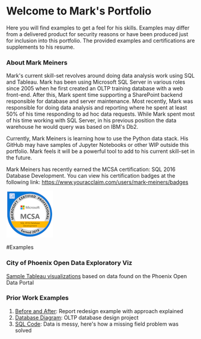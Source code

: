 # Welcome to Mark's Portfolio

Here you will find examples to get a feel for his skills.  Examples may differ from a delivered product for security reasons or have been produced just for inclusion into this portfolio.  The provided examples and certifications are supplements to his resume.

### About Mark Meiners

Mark's current skill-set revolves around doing data analysis work using SQL and Tableau.  Mark has been using Microsoft SQL Server in various roles since 2005 when he first created an OLTP training database with a web front-end.  After this, Mark spent time supporting a SharePoint backend responsible for database and server maintenance.  Most recently, Mark was responsible for doing data analysis and reporting where he spent at least 50% of his time responding to ad hoc data requests.  While Mark spent most of his time working with SQL Server, in his previous position the data warehouse he would query was based on IBM's Db2. 

Currently, Mark Meiners is learning how to use the Python data stack.  His GitHub may have samples of Jupyter Notebooks or other WIP outside this portfolio.  Mark feels it will be a powerful tool to add to his current skill-set in the future.  

Mark Meiners has recently earned the MCSA certification: SQL 2016 Database Development.  You can view his certification badges at the following link: https://www.youracclaim.com/users/mark-meiners/badges

![Small SQL Badge](Images/mcsa-sql-2016-database-development-certified-2019-small.png "MCSA SQL 2016 Database Development Badge")

#Examples
### City of Phoenix Open Data Exploratory Viz
[Sample Tableau visualizations](PhoenixExamples/README.md) based on data found on the Phoenix Open Data Portal

### Prior Work Examples
1.  [Before and After](PriorWorkExamples/BeforeAndAfterReports/README.md): Report redesign example with approach explained
2.  [Database Diagram](PriorWorkExamples/DatabaseDiagrams/README.md): OLTP database design project 
3.  [SQL Code](PriorWorkExamples/SqlCode/README.md): Data is messy, here's how a missing field problem was solved